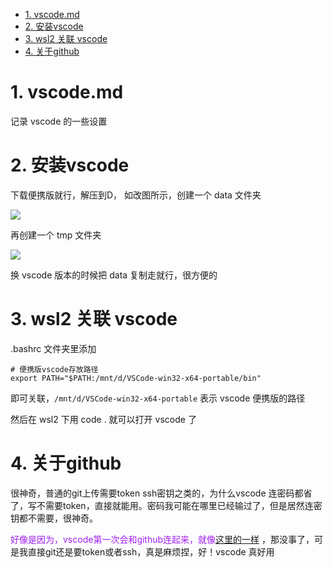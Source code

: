 <!-- TOC -->

- [1. vscode.md](#1-vscodemd)
- [2. 安装vscode](#2-安装vscode)
- [3. wsl2 关联 vscode](#3-wsl2-关联-vscode)
- [4. 关于github](#4-关于github)

<!-- /TOC -->

# 1. vscode.md

记录 vscode 的一些设置

# 2. 安装vscode

下载便携版就行，解压到D，
如改图所示，创建一个 data 文件夹

![](https://cdn.jsdelivr.net/gh/gf9276/image/vscode/20221109195229.png)

再创建一个 tmp 文件夹

![](https://cdn.jsdelivr.net/gh/gf9276/image/vscode/20221109195308.png)

换 vscode 版本的时候把 data 复制走就行，很方便的

# 3. wsl2 关联 vscode 

.bashrc 文件夹里添加

```
# 便携版vscode存放路径
export PATH="$PATH:/mnt/d/VSCode-win32-x64-portable/bin"
```

即可关联，```/mnt/d/VSCode-win32-x64-portable``` 表示 vscode 便携版的路径

然后在 wsl2 下用 code . 就可以打开 vscode 了

# 4. 关于github

很神奇，普通的git上传需要token ssh密钥之类的，为什么vscode 连密码都省了，写不需要token，直接就能用。密码我可能在哪里已经输过了，但是居然连密钥都不需要，很神奇。

<font color=#A020F0 > 好像是因为，vscode第一次会和github连起来，就像[这里的一样](https://blog.csdn.net/weixin_46161565/article/details/121010385)  </font>，那没事了，可是我直接git还是要token或者ssh，真是麻烦捏，好！vscode 真好用